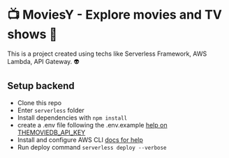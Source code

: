 # :tv: MoviesY - Explore movies and TV shows :movie_camera:

This is a project created using techs like Serverless Framework, AWS Lambda, API Gateway. :alien:

## Setup backend

- Clone this repo
- Enter `serverless` folder
- Install dependencies with `npm install`
- create a .env file following the .env.example [help on THEMOVIEDB_API_KEY](https://developers.themoviedb.org/3/getting-started/introduction)
- Install and configure AWS CLI [docs for help](https://docs.aws.amazon.com/serverless-application-model/latest/developerguide/serverless-sam-cli-install.html)
- Run deploy command `serverless deploy --verbose`
